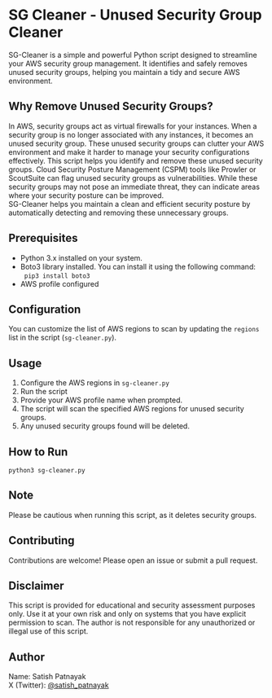 # SG Cleaner - Unused Security Group Cleaner
SG-Cleaner is a simple and powerful Python script designed to streamline your AWS security group management. It identifies and safely removes unused security groups, helping you maintain a tidy and secure AWS environment.

## Why Remove Unused Security Groups?

In AWS, security groups act as virtual firewalls for your instances. When a security group is no longer associated with any instances, it becomes an unused security group. These unused security groups can clutter your AWS environment and make it harder to manage your security configurations effectively. This script helps you identify and remove these unused security groups.
Cloud Security Posture Management (CSPM) tools like Prowler or ScoutSuite can flag unused security groups as vulnerabilities. While these security groups may not pose an immediate threat, they can indicate areas where your security posture can be improved.  <br>SG-Cleaner helps you maintain a clean and efficient security posture by automatically detecting and removing these unnecessary groups.


## Prerequisites
- Python 3.x installed on your system.
- Boto3 library installed. You can install it using the following command:<br>
 ``` pip3 install boto3```
- AWS profile configured

## Configuration

You can customize the list of AWS regions to scan by updating the `regions` list in the script (`sg-cleaner.py`).

## Usage

1. Configure the AWS regions in `sg-cleaner.py`
2. Run the script 
3. Provide your AWS profile name when prompted.
4. The script will scan the specified AWS regions for unused security groups.
5. Any unused security groups found will be deleted.

## How to Run

```
python3 sg-cleaner.py
```
## Note
Please be cautious when running this script, as it deletes security groups.
## Contributing
Contributions are welcome! Please open an issue or submit a pull request.

## Disclaimer
This script is provided for educational and security assessment purposes only. Use it at your own risk and only on systems that you have explicit permission to scan. The author is not responsible for any unauthorized or illegal use of this script.

## Author
Name: Satish Patnayak </br>
X (Twitter): <a href="https://twitter.com/satish_patnayak">@satish_patnayak</a>
